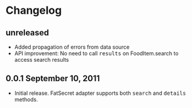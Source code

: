 # Changelog

## unreleased
* Added propagation of errors from data source
* API improvement: No need to call <tt>results</tt> on FoodItem.search to access search results

## 0.0.1  September 10, 2011
* Initial release. FatSecret adapter supports both <tt>search</tt> and <tt>details</tt> methods.
